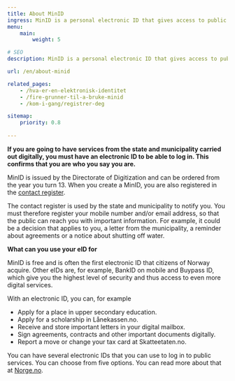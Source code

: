 ```yaml
---
title: About MinID
ingress: MinID is a personal electronic ID that gives access to public services at a significant level of security (level 3).
menu: 
    main:
        weight: 5

# SEO
description: MinID is a personal electronic ID that gives access to public services at a significant level of security (level 3).

url: /en/about-minid

related_pages:
    - /hva-er-en-elektronisk-identitet
    - /fire-grunner-til-a-bruke-minid
    - /kom-i-gang/registrer-deg

sitemap:
    priority: 0.8
    
---
```


**If you are going to have services from the state and municipality carried out digitally, you must have an electronic ID to be able to log in. This confirms that you are who you say you are.**

MinID is issued by the Directorate of Digitization and can be ordered from the year you turn 13. When you create a MinID, you are also registered in the [contact register](https://eid.difi.no/nb/kontakt-og-reservasjonsregisteret).

The contact register is used by the state and municipality to notify you. You must therefore register your mobile number and/or email address, so that the public can reach you with important information. For example, it could be a decision that applies to you, a letter from the municipality, a reminder about agreements or a notice about shutting off water.


**What can you use your eID for**

MinID is free and is often the first electronic ID that citizens of Norway acquire. Other eIDs are, for example, BankID on mobile and Buypass ID, which give you the highest level of security and thus access to even more digital services.

With an electronic ID, you can, for example

 - Apply for a place in upper secondary education.
 - Apply for a scholarship in Lånekassen.no.
 - Receive and store important letters in your digital mailbox.
 - Sign agreements, contracts and other important documents digitally.
 - Report a move or change your tax card at Skatteetaten.no.

You can have several electronic IDs that you can use to log in to public services. You can choose from five options. You can read more about that at [Norge.no](https://www.norge.no/elektronisk-id).